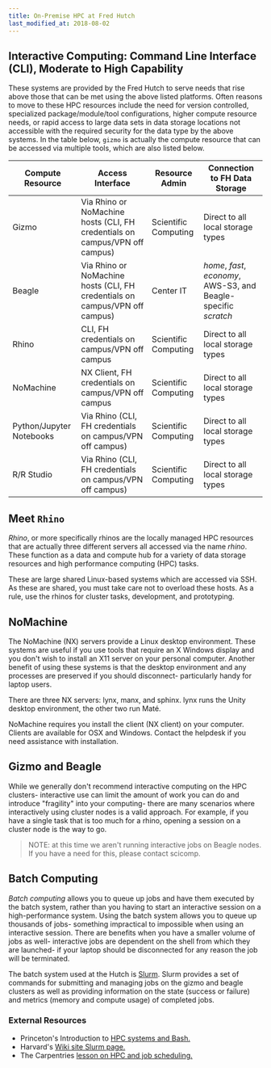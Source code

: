 ```yaml
---
title: On-Premise HPC at Fred Hutch
last_modified_at: 2018-08-02
---
```


## Interactive Computing: Command Line Interface (CLI), Moderate to High Capability

These systems are provided by the Fred Hutch to serve needs that rise above
those that can be met using the above listed platforms.  Often reasons to move
to these HPC resources include the need for version controlled, specialized
package/module/tool configurations, higher compute resource needs, or rapid
access to large data sets in data storage locations not accessible with the
required security for the data type by the above systems. In the table below,
`gizmo` is actually the compute resource that can be accessed via multiple
tools, which are also listed below.

Compute Resource | Access Interface | Resource Admin | Connection to FH Data Storage
--- | --- | --- | ---
Gizmo | Via Rhino or NoMachine hosts (CLI, FH credentials on campus/VPN off campus) | Scientific Computing | Direct to all local storage types
Beagle | Via Rhino or NoMachine hosts (CLI, FH credentials on campus/VPN off campus) | Center IT | _home_, _fast_, _economy_, AWS-S3, and Beagle-specific _scratch_
Rhino | CLI, FH credentials on campus/VPN off campus | Scientific Computing | Direct to all local storage types
NoMachine | NX Client, FH credentials on campus/VPN off campus | Scientific Computing | Direct to all local storage types
Python/Jupyter Notebooks | Via Rhino (CLI, FH credentials on campus/VPN off campus) | Scientific Computing | Direct to all local storage types
R/R Studio | Via Rhino (CLI, FH credentials on campus/VPN off campus) | Scientific Computing | Direct to all local storage types

## Meet `Rhino`

_Rhino_, or more specifically rhinos are the locally managed HPC resources
that are actually three different servers all accessed via the name _rhino_.
These function as a data and compute hub for a variety of data storage
resources and high performance computing (HPC) tasks.

These are large shared Linux-based systems which are accessed via SSH.  As
these are shared, you must take care not to overload these hosts.  As a rule,
use the rhinos for cluster tasks, development, and prototyping.

## NoMachine

The NoMachine (NX) servers provide a Linux desktop environment. These systems
are useful if you use tools that require an X Windows display and you don't
wish to install an X11 server on your personal computer.  Another benefit of
using these systems is that the desktop environment and any processes are
preserved if you should disconnect- particularly handy for laptop users.

There are three NX servers: lynx, manx, and sphinx.  lynx runs the Unity desktop environment, the other two run Maté.

NoMachine requires you install the client (NX client) on your computer.  Clients are available for OSX and Windows.  Contact the helpdesk if you need assistance with installation.

## Gizmo and Beagle

While we generally don't recommend interactive computing on the HPC clusters-
interactive use can limit the amount of work you can do and introduce
"fragility" into your computing- there are many scenarios where interactively
using cluster nodes is a valid approach.  For example, if you have a single
task that is too much for a rhino, opening a session on a cluster node is the
way to go.

> NOTE: at this time we aren't running interactive jobs on Beagle nodes.  If
> you have a need for this, please contact scicomp.

## Batch Computing
_Batch computing_ allows you to queue up jobs and have them executed by the batch system, rather than you having to start an interactive session on a high-performance system.  Using the batch system allows you to queue up thousands of jobs- something impractical to impossible when using an interactive session.  There are benefits when you have a smaller volume of jobs as well- interactive jobs are dependent on the shell from which they are launched- if your laptop should be disconnected for any reason the job will be terminated.

The batch system used at the Hutch is [Slurm](http://schedmd.com).  Slurm provides a set of commands for submitting and managing jobs on the gizmo and beagle clusters as well as providing information on the state (success or failure) and metrics (memory and compute usage) of completed jobs.

### External Resources
- Princeton's Introduction to [HPC systems and Bash.](https://princetonuniversity.github.io/hpc_beginning_workshop/slurm/)
- Harvard's [Wiki site Slurm page.](https://wiki.rc.hms.harvard.edu/display/O2/Using+Slurm+Basic)
- The Carpentries [lesson on HPC and job scheduling.](https://hpc-carpentry.github.io/hpc-intro/)
